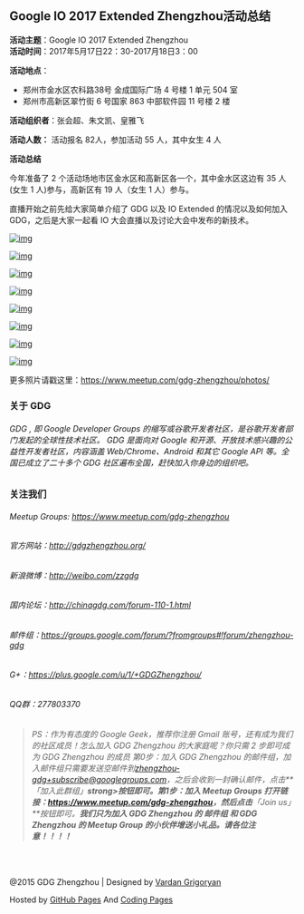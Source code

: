 ## Google IO 2017 Extended Zhengzhou活动总结

**活动主题**：Google IO 2017 Extended Zhengzhou<br>
**活动时间**：2017年5月17日22：30-2017月18日3：00<br>

**活动地点**：
- 郑州市金水区农科路38号 金成国际广场 4 号楼 1 单元 504 室
- 郑州市高新区翠竹街 6 号国家 863 中部软件园 11 号楼 2 楼

**活动组织者**：张会超、朱文凯、皇雅飞

**活动人数：** 活动报名 82人，参加活动 55 人，其中女生 4 人

**活动总结**

今年准备了 2 个活动场地市区金水区和高新区各一个，其中金水区这边有 35 人(女生 1 人)参与，高新区有 19 人（女生 1 人）参与。

直播开始之前先给大家简单介绍了 GDG 以及 IO Extended 的情况以及如何加入 GDG，之后是大家一起看 IO 大会直播以及讨论大会中发布的新技术。

[![img](http://ww3.sinaimg.cn/large/006tNbRwly1ffqtt88wbjj30zk0qo77s.jpg)](https://hackmd.io/MYMwHGBGAMCGsFoCMwwDYEBYQFMcIE4B2EAVgQCYxgBmCgE1KQOmgqA=#%E6%B4%BB%E5%8A%A8%E6%80%BB%E7%BB%93)

[![img](http://ww1.sinaimg.cn/large/006tNbRwly1ffqtkro2n9j30zk0qo786.jpg)](https://hackmd.io/MYMwHGBGAMCGsFoCMwwDYEBYQFMcIE4B2EAVgQCYxgBmCgE1KQOmgqA=#%E6%B4%BB%E5%8A%A8%E6%80%BB%E7%BB%93)

[![img](http://ww1.sinaimg.cn/large/006tNbRwly1ffqtk1hi6zj31kw11x4qv.jpg)](https://hackmd.io/MYMwHGBGAMCGsFoCMwwDYEBYQFMcIE4B2EAVgQCYxgBmCgE1KQOmgqA=#%E6%B4%BB%E5%8A%A8%E6%80%BB%E7%BB%93)

[![img](http://ww3.sinaimg.cn/large/006tNbRwly1ffqtjk7vwbj31kw11xe86.jpg)](https://hackmd.io/MYMwHGBGAMCGsFoCMwwDYEBYQFMcIE4B2EAVgQCYxgBmCgE1KQOmgqA=#%E6%B4%BB%E5%8A%A8%E6%80%BB%E7%BB%93)

[![img](http://ww1.sinaimg.cn/large/006tNbRwly1ffqti7rx81j31kw11xb2e.jpg)](https://hackmd.io/MYMwHGBGAMCGsFoCMwwDYEBYQFMcIE4B2EAVgQCYxgBmCgE1KQOmgqA=#%E6%B4%BB%E5%8A%A8%E6%80%BB%E7%BB%93)

[![img](http://ww2.sinaimg.cn/large/006tNbRwly1ffqth51811j31kw11x7wm.jpg)](https://hackmd.io/MYMwHGBGAMCGsFoCMwwDYEBYQFMcIE4B2EAVgQCYxgBmCgE1KQOmgqA=#%E6%B4%BB%E5%8A%A8%E6%80%BB%E7%BB%93)

[![img](http://ww4.sinaimg.cn/large/006tNbRwly1ffqtfwfphjj31kw11xqva.jpg)](https://hackmd.io/MYMwHGBGAMCGsFoCMwwDYEBYQFMcIE4B2EAVgQCYxgBmCgE1KQOmgqA=#%E6%B4%BB%E5%8A%A8%E6%80%BB%E7%BB%93)

[![img](http://ww2.sinaimg.cn/large/006tNbRwly1ffqtkiwikfj31kw16oe83.jpg)](https://hackmd.io/MYMwHGBGAMCGsFoCMwwDYEBYQFMcIE4B2EAVgQCYxgBmCgE1KQOmgqA=#%E6%B4%BB%E5%8A%A8%E6%80%BB%E7%BB%93)

更多照片请戳这里：<https://www.meetup.com/gdg-zhengzhou/photos/>

### 关于 GDG

###### GDG , 即 Google Developer Groups 的缩写或谷歌开发者社区，是谷歌开发者部门发起的全球性技术社区。 GDG 是面向对 Google 和开源、开放技术感兴趣的公益性开发者社区，内容涵盖 Web/Chrome、Android 和其它 Google API 等。全国已成立了二十多个 GDG 社区遍布全国，赶快加入你身边的组织吧。

### 关注我们

###### Meetup Groups: <https://www.meetup.com/gdg-zhengzhou>

###### 官方网站：<http://gdgzhengzhou.org/>

###### 新浪微博：<http://weibo.com/zzgdg>

###### 国内论坛：<http://chinagdg.com/forum-110-1.html>

###### 邮件组：<https://groups.google.com/forum/?fromgroups#!forum/zhengzhou-gdg>

###### G+：<https://plus.google.com/u/1/+GDGZhengzhou/>

###### QQ群：277803370

> ###### PS：作为有态度的 Google Geek，推荐你注册 Gmail 账号，还有成为我们的社区成员！怎么加入 GDG Zhengzhou 的大家庭呢？你只需 2 步即可成为 GDG Zhengzhou 的成员 第0步：加入 GDG Zhengzhou 的邮件组，加入邮件组只需要发送空邮件到[zhengzhou-gdg+subscribe@googlegroups.com](mailto:zhengzhou-gdg+subscribe@googlegroups.com)，之后会收到一封确认邮件，点击**「加入此群组」**strong>按钮即可。第1步：加入 Meetup Groups 打开链接：<https://www.meetup.com/gdg-zhengzhou>，然后点击**「Join us」**按钮即可。**我们只为加入 GDG Zhengzhou 的 邮件组 和 GDG Zhengzhou 的 Meetup Group 的小伙伴增送小礼品。请各位注意！！！！**

​     

@2015 GDG Zhengzhou | Designed by [Vardan Grigoryan](http://vg.am/)

Hosted by [GitHub Pages](https://pages.github.com/) And [Coding Pages](https://pages.coding.net/)
